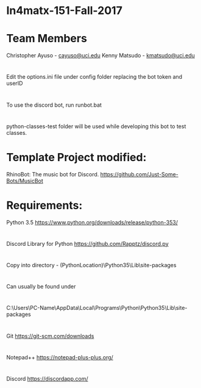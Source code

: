 # In4matx-151-Fall-2017
#
# Team Members
 Christopher Ayuso - cayuso@uci.edu
 Kenny Matsudo - kmatsudo@uci.edu
#
 Edit the options.ini file under config folder
 replacing the bot token and userID
#
 To use the discord bot, run runbot.bat
#
 python-classes-test folder will be used while developing this bot
 to test classes.
# 
# Template Project modified:
 RhinoBot: The music bot for Discord.
 https://github.com/Just-Some-Bots/MusicBot
#
# Requirements:
 Python 3.5
 https://www.python.org/downloads/release/python-353/
#
 Discord Library for Python
 https://github.com/Rapptz/discord.py
#
 Copy into directory - (PythonLocation)\Python35\Lib\site-packages
#
Can usually be found under 
#
 C:\Users\PC-Name\AppData\Local\Programs\Python\Python35\Lib\site-packages
#
 Git
 https://git-scm.com/downloads
#
 Notepad++
 https://notepad-plus-plus.org/
#
 Discord
 https://discordapp.com/
